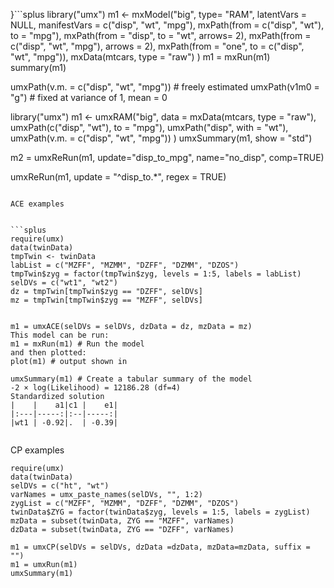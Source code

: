 }```splus
library("umx")
m1 <- mxModel("big", type= "RAM",
    latentVars = NULL,
    manifestVars = c("disp", "wt", "mpg"),
    mxPath(from = c("disp", "wt"), to = "mpg"),
    mxPath(from = "disp", to = "wt", arrows= 2),
    mxPath(from = c("disp", "wt", "mpg"), arrows = 2),
    mxPath(from = "one", to = c("disp", "wt", "mpg")),
    mxData(mtcars, type = "raw")
)
m1 = mxRun(m1)
summary(m1)

umxPath(v.m. = c("disp", "wt", "mpg")) # freely estimated
umxPath(v1m0 = "g") # fixed at variance of 1, mean = 0


library("umx")
m1 <- umxRAM("big", data = mxData(mtcars, type = "raw"),
    	umxPath(c("disp", "wt"), to = "mpg"),
    	umxPath("disp", with = "wt"),
    	umxPath(v.m. = c("disp", "wt", "mpg"))
)
umxSummary(m1, show = "std")

m2 = umxReRun(m1, update="disp_to_mpg", name="no_disp", comp=TRUE)

umxReRun(m1, update = "^disp_to.*", regex = TRUE)
```

ACE examples


```splus
require(umx)
data(twinData)
tmpTwin <- twinData
labList = c("MZFF", "MZMM", "DZFF", "DZMM", "DZOS")
tmpTwin$zyg = factor(tmpTwin$zyg, levels = 1:5, labels = labList)
selDVs = c("wt1", "wt2")
dz = tmpTwin[tmpTwin$zyg == "DZFF", selDVs]
mz = tmpTwin[tmpTwin$zyg == "MZFF", selDVs]


m1 = umxACE(selDVs = selDVs, dzData = dz, mzData = mz)
This model can be run:
m1 = mxRun(m1) # Run the model
and then plotted:
plot(m1) # output shown in

umxSummary(m1) # Create a tabular summary of the model
-2 × log(Likelihood) = 12186.28 (df=4)
Standardized solution
|    |    a1|c1 |    e1|
|:---|-----:|:--|-----:|
|wt1 | -0.92|.  | -0.39|


```
CP examples


```splus
require(umx)
data(twinData)
selDVs = c("ht", "wt")
varNames = umx_paste_names(selDVs, "", 1:2)
zygList = c("MZFF", "MZMM", "DZFF", "DZMM", "DZOS")
twinData$ZYG = factor(twinData$zyg, levels = 1:5, labels = zygList)
mzData = subset(twinData, ZYG == "MZFF", varNames)
dzData = subset(twinData, ZYG == "DZFF", varNames)

m1 = umxCP(selDVs = selDVs, dzData =dzData, mzData=mzData, suffix = "")
m1 = umxRun(m1)
umxSummary(m1)

```